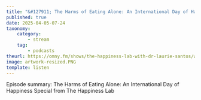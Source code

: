 ```yaml
---
title: "&#127911; The Harms of Eating Alone: An International Day of Happiness Special from The Happiness Lab"
published: true
date: 2025-04-05-07-24
taxonomy:
    category:
        - stream
    tag:
        - podcasts
theurl: https://omny.fm/shows/the-happiness-lab-with-dr-laurie-santos/why-eating-alone-is-so-bad-for-you-an-internationa
image: artwork-resized.PNG
template: listen
---
```


Episode summary: The Harms of Eating Alone: An International Day of Happiness Special from The Happiness Lab
